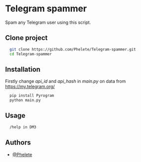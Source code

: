 
# Telegram spammer

Spam any Telegram user using this script.


## Clone project

```bash
  git clone https://github.com/Phelete/Telegram-spammer.git
  cd Telegram-spammer
```
## Installation

Firstly change *api_id* and *api_hash* in *main.py* on data from https://my.telegram.org/

```bash
  pip install Pyrogram
  python main.py
```
    
## Usage

```bash
  /help in DM3
```


## Authors

- [@Phelete](https://github.com/Phelete)

